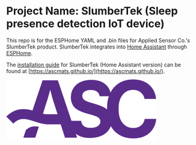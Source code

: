 # Project Name: SlumberTek (Sleep presence detection IoT device)
This repo is for the ESPHome YAML and .bin files for Applied Sensor Co.'s SlumberTek product. SlumberTek integrates into [Home Assistant](https://www.home-assistant.io/) through [ESPHome](https://esphome.io/).

The [installation guide](https://ascmats.github.io/) for SlumberTek (Home Assistant version) can be found at [https://ascmats.github.io/](https://ascmats.github.io/).

<img src="Images/logo.png" width="400">

